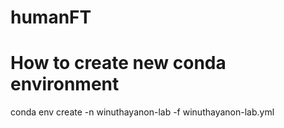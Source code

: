 # humanFT

# How to create new conda environment
conda env create -n winuthayanon-lab -f winuthayanon-lab.yml

